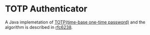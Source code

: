 # TOTP Authenticator
A Java implemetation of [TOTP(time-base one-time password)](https://en.wikipedia.org/wiki/Time-based_One-time_Password_Algorithm) and the  algorithm is described in [rfc6238](https://tools.ietf.org/html/rfc6238).
